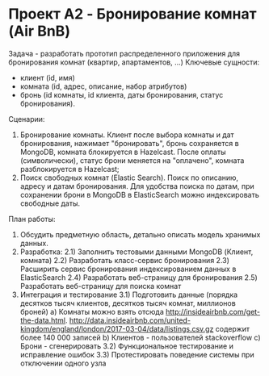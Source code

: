 # Проект A2 - Бронирование комнат (Air BnB)

Задача - разработать прототип распределенного приложения для бронирования комнат (квартир, апартаментов, ...)
Ключевые сущности:
- клиент (id, имя)
- комната (id, адрес, описание, набор атрибутов)
- бронь (id комнаты, id клиента, даты бронирования, статус бронирования).

Сценарии:
1. Бронирование комнаты. Клиент после выбора комнаты и дат бронирования, нажимает "бронировать", бронь сохраняется в MongoDB, комната блокируется в Hazelcast. После оплаты (символически), статус брони меняется на "оплачено", комната разблокируется в Hazelcast;
2. Поиск свободных комнат (Elastic Search). Поиск по описанию, адресу и датам бронирования. Для удобства поиска по датам, при сохранении брони в MongoDB в ElasticSearch можно индексировать свободные даты.

План работы:
1. Обсудить предметную область, детально описать модель хранимых данных.
2. Разработка:
      2.1) Заполнить тестовыми данными MongoDB (Клиент, комната)
      2.2) Разработать класс-сервис бронирования
      2.3) Расширить сервис бронирования индексированием данных в ElasticSearch
      2.4) Разработать веб-страницу для бронирования
      2.5) Разработать веб-страницу для поиска комнат
3. Интеграция и тестирование
      3.1) Подготовить данные (порядка десятков тысяч клиентов, десятков тысяч комнат, миллионов броней)
             a) Комнаты можно взять отсюда http://insideairbnb.com/get-the-data.html.  http://data.insideairbnb.com/united-kingdom/england/london/2017-03-04/data/listings.csv.gz содержит более 140 000 записей
             b) Клиентов - пользователей stackoverflow
             c) Брони - сгенерировать
      3.2) Функциональное тестирование и исправление ошибок
      3.3) Протестировать поведение системы при отключении одного узла
